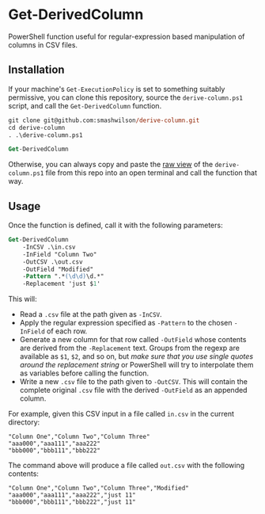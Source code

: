 # Get-DerivedColumn

PowerShell function useful for regular-expression based manipulation of columns in CSV files.

## Installation

If your machine's `Get-ExecutionPolicy` is set to something suitably permissive, you can clone this repository, source the `derive-column.ps1` script, and call the `Get-DerivedColumn` function.

```ps
git clone git@github.com:smashwilson/derive-column.git
cd derive-column
. .\derive-column.ps1

Get-DerivedColumn
```

Otherwise, you can always copy and paste the [raw view](https://raw.githubusercontent.com/smashwilson/derive-column/master/derive-column.ps1) of the `derive-column.ps1` file from this repo into an open terminal and call the function that way.

## Usage

Once the function is defined, call it with the following parameters:

```ps
Get-DerivedColumn
    -InCSV .\in.csv
    -InField "Column Two"
    -OutCSV .\out.csv
    -OutField "Modified"
    -Pattern ".*(\d\d)\d.*"
    -Replacement 'just $1'
```

This will:

- Read a `.csv` file at the path given as `-InCSV`.
- Apply the regular expression specified as `-Pattern` to the chosen `-InField` of each row.
- Generate a new column for that row called `-OutField` whose contents are derived from the `-Replacement` text. Groups from the regexp are available as `$1`, `$2`, and so on, but _make sure that you use single quotes around the replacement string_ or PowerShell will try to interpolate them as variables before calling the function.
- Write a new `.csv` file to the path given to `-OutCSV`. This will contain the complete original `.csv` file with the derived `-OutField` as an appended column.

For example, given this CSV input in a file called `in.csv` in the current directory:

```csv
"Column One","Column Two","Column Three"
"aaa000","aaa111","aaa222"
"bbb000","bbb111","bbb222"
```

The command above will produce a file called `out.csv` with the following contents:

```csv
"Column One","Column Two","Column Three","Modified"
"aaa000","aaa111","aaa222","just 11"
"bbb000","bbb111","bbb222","just 11"
```
